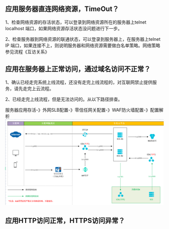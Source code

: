 ## 应用服务器直连网络资源，TimeOut？

1、检查网络资源的存活状态，可以登录到网络资源所在的服务器上telnet localhost 端口，如果网络资源存活状态没问题进行下一步。

2、检查服务器到网络资源的联通状态，可以登录到服务器上，在服务器上telnet IP  端口，如果连接不上，则说明服务器和网络资源需要做白名单策略。网络策略参见流程《互访关系》

## 应用在服务器上正常访问，通过域名访问不正常？

1、确认已经走完系统上线流程，还没有走完上线流程的，对互联网禁止提供服务，请先走完上云流程。

2、已经走完上线流程，但是无法访问的。从以下路径排查。

服务器应用存活-》外网SLB配置-》零信任网关配置-》WAF防火墙配置-》配置解析![](/assets/net.png)

## 应用HTTP访问正常，HTTPS访问异常？



